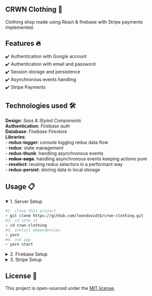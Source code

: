 ## CRWN Clothing 🎯

Clothing shop made using React & firebase with Stripe payments implemented.

## Features 🔥

✔️ Authentication with Google account <br />
✔️ Authentication with email and password <br />
✔️ Session storage and persistence <br />
✔️ Asynchronous events handling <br />
✔️ Stripe Payments <br />

## Technologies used 🛠️

**Design**: _Sass & Styled Components_<br />
**Authentication**: _Firebase auth_<br />
**Database**: _Firebase Firestore_<br />
**Libraries**: <br /> - **redux-logger**: console logging redux data flow <br /> - **redux**: state management <br /> - **redux-thunk**: handling asynchronous events <br /> - <del><strong>redux-saga</strong></del>: handling asynchronous events keeping actions pure <br /> - **reselect**: reusing redux selectors in a performant way <br /> - **redux-persist**: storing data in local storage <br />

## Usage 📋

<details open>
<summary>1. Server Setup</summary>

```bash
#1. clone this project
~ git clone https://github.com/leondavidtb/crwn-clothing.git
#2. cd into it
~ cd crwn-clothing
#3. install dependencies
~ yarn
#4. run app
~ yarn start
```

</details>

<details>
<summary>2. Firebase Setup</summary>

Remember to replace the `config` variable in your `firebase.utils.js` with your own config object from the firebase dashboard! Navigate to the project settings and scroll down to the config code. Copy the object in the code and replace the variable in your cloned code.

![alt text](https://i.ibb.co/6ywMkBf/Screen-Shot-2019-07-01-at-11-35-02-AM.png "image to firebase config")

</details>

<details>
<summary>3. Stripe Setup</summary>

## Publishable Key

Set the `publishableKey` variable in the `StripeButton.jsx` with your own publishable key from the stripe dashboard.

![alt text](https://i.ibb.co/djQTmVF/Screen-Shot-2019-07-01-at-2-18-50-AM.png "image to publishable key")

## Secret Key

**First of all** _You need first to get your secret key from_ [here](https://dashboard.stripe.com/test/apikeys) <br>
**Then**

```bash
# Rename example.env to .env
~ mv example.env .env
```

**Finally** _copy your secret key inside .env folder_

```
STRIPE_SECRET_KEY=YOUR_SECRET_KEY_GOES_HERE
```

</details>

## License 📄

This project is open-sourced under the [MIT license](https://opensource.org/licenses/MIT).
